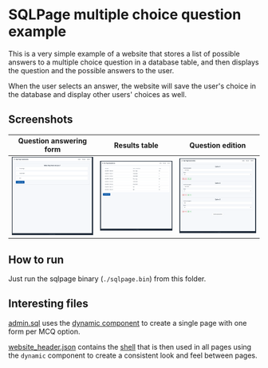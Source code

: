 # SQLPage multiple choice question example

This is a very simple example of a website that stores a list of 
possible answers to a multiple choice question in a database table,
and then displays the question and the possible answers to the user.

When the user selects an answer, the website will save the user's
choice in the database and display other users' choices as well.

## Screenshots

| Question answering form | Results table | Question edition |
| --- | --- | --- |
| ![Question answering form](screenshots/main_form.png) | ![Results table](screenshots/results.png) | ![Question edition](screenshots/admin.png) |

## How to run

Just run the sqlpage binary (`./sqlpage.bin`) from this folder.

## Interesting files

[admin.sql](admin.sql) uses the [dynamic component](https://sql-page.com/documentation.sql?component=dynamic#component) to create a single page with one form per MCQ option.

[website_header.json](website_header.json) contains the [shell](https://sql-page.com/documentation.sql?component=shell#component) that is then used in all pages using the `dynamic` component to create a consistent look and feel between pages.